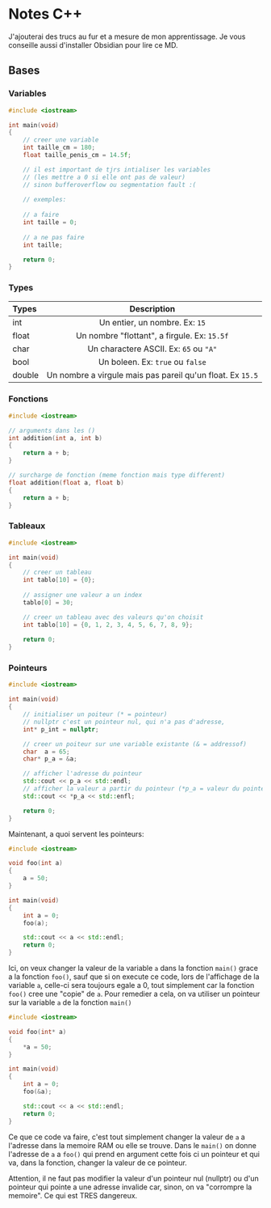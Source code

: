 # Notes C++

J'ajouterai des trucs au fur et a mesure de mon apprentissage.
Je vous conseille aussi d'installer Obsidian pour lire ce MD.

## Bases

### Variables

```cpp
#include <iostream>

int main(void)
{
	// creer une variable
	int taille_cm = 180;
	float taille_penis_cm = 14.5f;

	// il est important de tjrs intialiser les variables
	// (les mettre a 0 si elle ont pas de valeur)
	// sinon bufferoverflow ou segmentation fault :(
	
	// exemples:
	
	// a faire
	int taille = 0;
	
	// a ne pas faire
	int taille;

	return 0;
}
```

### Types

| Types | Description | 
|:--------------|:-------------:|
| int | Un entier, un nombre. Ex: `15`
| float | Un nombre "flottant", a firgule. Ex: `15.5f`
| char | Un charactere ASCII. Ex: `65` ou `"A"`
| bool | Un boleen. Ex: `true` ou `false`
| double | Un nombre a virgule mais pas pareil qu'un float. Ex `15.5`

### Fonctions

```cpp
#include <iostream>

// arguments dans les ()
int addition(int a, int b)
{
	return a + b;
}

// surcharge de fonction (meme fonction mais type different)
float addition(float a, float b)
{
	return a + b;
}

```

### Tableaux

```cpp
#include <iostream>

int main(void)
{
	// creer un tableau
	int tablo[10] = {0};
	
	// assigner une valeur a un index
	tablo[0] = 30;

	// creer un tableau avec des valeurs qu'on choisit
	int tablo[10] = {0, 1, 2, 3, 4, 5, 6, 7, 8, 9};
	
	return 0;
}
```

### Pointeurs

```cpp
#include <iostream>

int main(void)
{
	// initialiser un poiteur (* = pointeur)
	// nullptr c'est un pointeur nul, qui n'a pas d'adresse,
	int* p_int = nullptr;

	// creer un poiteur sur une variable existante (& = addressof)
	char  a = 65;
	char* p_a = &a;

	// afficher l'adresse du pointeur
	std::cout << p_a << std::endl;
	// afficher la valeur a partir du pointeur (*p_a = valeur du pointeur)
	std::cout << *p_a << std::enfl;

	return 0;
}
```

Maintenant, a quoi servent les pointeurs:

```cpp
#include <iostream>

void foo(int a)
{
	a = 50;
}

int main(void)
{
	int a = 0;
	foo(a);

	std::cout << a << std::endl;
	return 0;
}
```

Ici, on veux changer la valeur de la variable `a` dans la fonction `main()` grace a la fonction `foo()`, sauf que si on execute ce code, lors de l'affichage de la variable `a`, celle-ci sera toujours egale a 0, tout simplement car la fonction `foo()` cree une "copie" de `a`. Pour remedier a cela, on va utiliser un pointeur sur la variable `a` de la fonction `main()`

```cpp
#include <iostream>

void foo(int* a)
{
	*a = 50;
}

int main(void)
{
	int a = 0;
	foo(&a);

	std::cout << a << std::endl;
	return 0;
}
```

Ce que ce code va faire, c'est tout simplement changer la valeur de `a` a l'adresse dans la memoire RAM ou elle se trouve. Dans le `main()` on donne l'adresse de `a` a `foo()` qui prend en argument cette fois ci un pointeur et qui va, dans la fonction, changer la valeur de ce pointeur.

Attention, il ne faut pas modifier la valeur d'un pointeur nul (nullptr) ou d'un pointeur qui pointe a une adresse invalide car, sinon, on va "corrompre la memoire". Ce qui est TRES dangereux.
